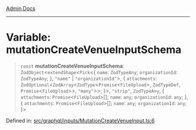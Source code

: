 [Admin Docs](/)

***

# Variable: mutationCreateVenueInputSchema

> `const` **mutationCreateVenueInputSchema**: `ZodObject`\<`extendShape`\<`Pick`\<\{ `name`: `ZodTypeAny`; `organizationId`: `ZodTypeAny`; \}, `"name"` \| `"organizationId"`\>, \{ `attachments`: `ZodOptional`\<`ZodArray`\<`ZodType`\<`Promise`\<`FileUpload`\>, `ZodTypeDef`, `Promise`\<`FileUpload`\>\>, `"many"`\>\>; \}\>, `"strip"`, `ZodTypeAny`, \{ `attachments`: `Promise`\<`FileUpload`\>[]; `name`: `any`; `organizationId`: `any`; \}, \{ `attachments`: `Promise`\<`FileUpload`\>[]; `name`: `any`; `organizationId`: `any`; \}\>

Defined in: [src/graphql/inputs/MutationCreateVenueInput.ts:6](https://github.com/NishantSinghhhhh/talawa-api/blob/80d33ad4356836957a519774ac35d2e1e92179d5/src/graphql/inputs/MutationCreateVenueInput.ts#L6)
